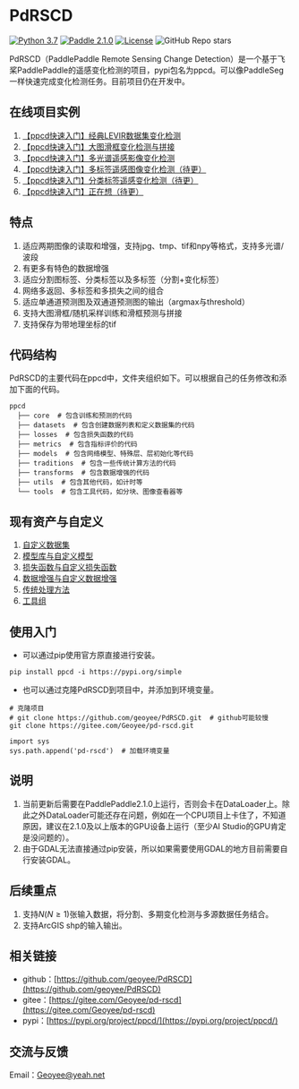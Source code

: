 # PdRSCD

[![Python 3.7](https://img.shields.io/badge/python-3.7+-yellow.svg)](https://www.python.org/downloads/release/python-370/) [![Paddle 2.1.0](https://img.shields.io/badge/Paddle-2.1.0-red.svg)](https://www.python.org/downloads/release/python-370/) [![License](https://img.shields.io/badge/license-Apache%202.0-orange.svg)](LICENSE) ![GitHub Repo stars](https://img.shields.io/github/stars/geoyee/PdRSCD)

PdRSCD（PaddlePaddle Remote Sensing Change Detection）是一个基于飞桨PaddlePaddle的遥感变化检测的项目，pypi包名为ppcd。可以像PaddleSeg一样快速完成变化检测任务。目前项目仍在开发中。

## 在线项目实例

1. [【ppcd快速入门】经典LEVIR数据集变化检测](https://aistudio.baidu.com/aistudio/projectdetail/2117261)
2. [【ppcd快速入门】大图滑框变化检测与拼接](https://aistudio.baidu.com/aistudio/projectdetail/2136053)
3. [【ppcd快速入门】多光谱遥感影像变化检测](https://aistudio.baidu.com/aistudio/projectdetail/2122781)
4. [【ppcd快速入门】多标签遥感图像变化检测（待更）]()
5. [【ppcd快速入门】分类标签遥感变化检测（待更）]()
6. [【ppcd快速入门】正在想（待更）]()

## 特点

1. 适应两期图像的读取和增强，支持jpg、tmp、tif和npy等格式，支持多光谱/波段
2. 有更多有特色的数据增强
3. 适应分割图标签、分类标签以及多标签（分割+变化标签）
4. 网络多返回、多标签和多损失之间的组合
5. 适应单通道预测图及双通道预测图的输出（argmax与threshold）
6. 支持大图滑框/随机采样训练和滑框预测与拼接
7. 支持保存为带地理坐标的tif

## 代码结构

PdRSCD的主要代码在ppcd中，文件夹组织如下。可以根据自己的任务修改和添加下面的代码。

```
ppcd
  ├── core  # 包含训练和预测的代码
  ├── datasets  # 包含创建数据列表和定义数据集的代码
  ├── losses  # 包含损失函数的代码
  ├── metrics  # 包含指标评价的代码
  ├── models  # 包含网络模型、特殊层、层初始化等代码
  ├── traditions  # 包含一些传统计算方法的代码
  ├── transforms  # 包含数据增强的代码
  ├── utils  # 包含其他代码，如计时等
  └── tools  # 包含工具代码，如分块、图像查看器等
```

## 现有资产与自定义

1. [自定义数据集](ppcd/datasets/README.md)
2. [模型库与自定义模型](ppcd/models/README.md)
3. [损失函数与自定义损失函数](ppcd/losses/README.md)
4. [数据增强与自定义数据增强](ppcd/transforms/README.md)
5. [传统处理方法](ppcd/traditions/README.md)
6. [工具组](ppcd/tools/README.md)

## 使用入门

- 可以通过pip使用官方原直接进行安装。

```shell
pip install ppcd -i https://pypi.org/simple
```

- 也可以通过克隆PdRSCD到项目中，并添加到环境变量。

```shell
# 克隆项目
# git clone https://github.com/geoyee/PdRSCD.git  # github可能较慢
git clone https://gitee.com/Geoyee/pd-rscd.git
    
import sys
sys.path.append('pd-rscd')  # 加载环境变量
```

## 说明

1. 当前更新后需要在PaddlePaddle2.1.0上运行，否则会卡在DataLoader上。除此之外DataLoader可能还存在问题，例如在一个CPU项目上卡住了，不知道原因，建议在2.1.0及以上版本的GPU设备上运行（至少AI Studio的GPU肯定是没问题的）。
2. 由于GDAL无法直接通过pip安装，所以如果需要使用GDAL的地方目前需要自行安装GDAL。

## 后续重点

1. 支持$N(N\ge1)$张输入数据，将分割、多期变化检测与多源数据任务结合。
2. 支持ArcGIS shp的输入输出。

## 相关链接

- github：[https://github.com/geoyee/PdRSCD](https://github.com/geoyee/PdRSCD)
- gitee：[https://gitee.com/Geoyee/pd-rscd](https://gitee.com/Geoyee/pd-rscd)
- pypi：[https://pypi.org/project/ppcd/](https://pypi.org/project/ppcd/)

## 交流与反馈

Email：Geoyee@yeah.net
